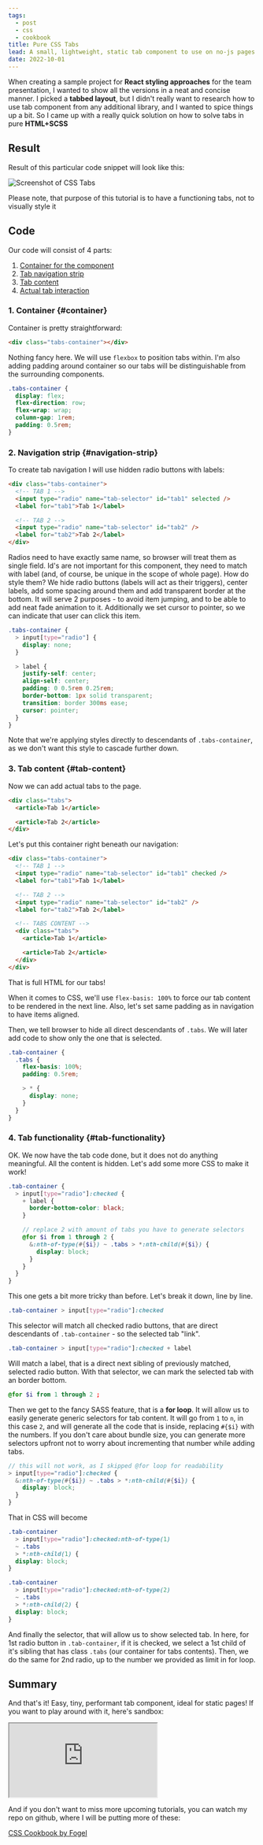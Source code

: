 ```yaml
---
tags:
  - post
  - css
  - cookbook
title: Pure CSS Tabs
lead: A small, lightweight, static tab component to use on no-js pages (and not only)
date: 2022-10-01
---
```


When creating a sample project for **React styling approaches** for the team presentation, I wanted to show all the versions in a neat and concise manner. I picked a **tabbed layout**, but I didn't really want to research how to use tab component from any additional library, and I wanted to spice things up a bit. So I came up with a really quick solution on how to solve tabs in pure **HTML+SCSS**

## Result

Result of this particular code snippet will look like this:

![Screenshot of CSS Tabs](/images/css-tabs/tabs.png)

Please note, that purpose of this tutorial is to have a functioning tabs, not to visually style it

## Code

Our code will consist of 4 parts:

1. [Container for the component](#container)
2. [Tab navigation strip](#navigation-strip)
3. [Tab content](#tab-content)
4. [Actual tab interaction](#tab-functionality)

### 1. Container {#container}

Container is pretty straightforward:

```html
<div class="tabs-container"></div>
```

Nothing fancy here. We will use `flexbox` to position tabs within. I'm also adding padding around container so our tabs will be distinguishable from the surrounding components.

```scss
.tabs-container {
  display: flex;
  flex-direction: row;
  flex-wrap: wrap;
  column-gap: 1rem;
  padding: 0.5rem;
}
```

### 2. Navigation strip {#navigation-strip}

To create tab navigation I will use hidden radio buttons with labels:

```html
<div class="tabs-container">
  <!-- TAB 1 -->
  <input type="radio" name="tab-selector" id="tab1" selected />
  <label for="tab1">Tab 1</label>

  <!-- TAB 2 -->
  <input type="radio" name="tab-selector" id="tab2" />
  <label for="tab2">Tab 2</label>
</div>
```

Radios need to have exactly same name, so browser will treat them as single field. Id's are not important for this component, they need to match with label (and, of course, be unique in the scope of whole page). How do style them? We hide radio buttons (labels will act as their triggers), center labels, add some spacing around them and add transparent border at the bottom. It will serve 2 purposes - to avoid item jumping, and to be able to add neat fade animation to it. Additionally we set cursor to pointer, so we can indicate that user can click this item.

```scss
.tabs-container {
  > input[type="radio"] {
    display: none;
  }

  > label {
    justify-self: center;
    align-self: center;
    padding: 0 0.5rem 0.25rem;
    border-bottom: 1px solid transparent;
    transition: border 300ms ease;
    cursor: pointer;
  }
}
```

Note that we're applying styles directly to descendants of `.tabs-container`, as we don't want this style to cascade further down.

### 3. Tab content {#tab-content}

Now we can add actual tabs to the page.

```html
<div class="tabs">
  <article>Tab 1</article>

  <article>Tab 2</article>
</div>
```

Let's put this container right beneath our navigation:

```html
<div class="tabs-container">
  <!-- TAB 1 -->
  <input type="radio" name="tab-selector" id="tab1" checked />
  <label for="tab1">Tab 1</label>

  <!-- TAB 2 -->
  <input type="radio" name="tab-selector" id="tab2" />
  <label for="tab2">Tab 2</label>

  <!-- TABS CONTENT -->
  <div class="tabs">
    <article>Tab 1</article>

    <article>Tab 2</article>
  </div>
</div>
```

That is full HTML for our tabs!

When it comes to CSS, we'll use `flex-basis: 100%` to force our tab content to be rendered in the next line. Also, let's set same padding as in navigation to have items aligned.

Then, we tell browser to hide all direct descendants of `.tabs`. We will later add code to show only the one that is selected.

```scss
.tab-container {
  .tabs {
    flex-basis: 100%;
    padding: 0.5rem;

    > * {
      display: none;
    }
  }
}
```

### 4. Tab functionality {#tab-functionality}

OK. We now have the tab code done, but it does not do anything meaningful. All the content is hidden. Let's add some more CSS to make it work!

```scss
.tab-container {
  > input[type="radio"]:checked {
    + label {
      border-bottom-color: black;
    }

    // replace 2 with amount of tabs you have to generate selectors
    @for $i from 1 through 2 {
      &:nth-of-type(#{$i}) ~ .tabs > *:nth-child(#{$i}) {
        display: block;
      }
    }
  }
}
```

This one gets a bit more tricky than before. Let's break it down, line by line.

```scss
.tab-container > input[type="radio"]:checked
```

This selector will match all checked radio buttons, that are direct descendants of `.tab-container` - so the selected tab "link".

```scss
.tab-container > input[type="radio"]:checked + label
```

Will match a label, that is a direct next sibling of previously matched, selected radio button. With that selector, we can mark the selected tab with an border bottom.

```scss
@for $i from 1 through 2 ;
```

Then we get to the fancy SASS feature, that is a **for loop**. It will allow us to easily generate generic selectors for tab content. It will go from `1` to `n`, in this case `2`, and will generate all the code that is inside, replacing `#{$i}` with the numbers. If you don't care about bundle size, you can generate more selectors upfront not to worry about incrementing that number while adding tabs.

```scss
// this will not work, as I skipped @for loop for readability
> input[type="radio"]:checked {
  &:nth-of-type(#{$i}) ~ .tabs > *:nth-child(#{$i}) {
    display: block;
  }
}
```

That in CSS will become

```css
.tab-container
  > input[type="radio"]:checked:nth-of-type(1)
  ~ .tabs
  > *:nth-child(1) {
  display: block;
}

.tab-container
  > input[type="radio"]:checked:nth-of-type(2)
  ~ .tabs
  > *:nth-child(2) {
  display: block;
}
```

And finally the selector, that will allow us to show selected tab. In here, for 1st radio button in `.tab-container`, if it is checked, we select a 1st child of it's sibling that has class `.tabs` (our container for tabs contents). Then, we do the same for 2nd radio, up to the number we provided as limit in for loop.

## Summary

And that's it! Easy, tiny, performant tab component, ideal for static pages! If you want to play around with it, here's sandbox:

<div class="code">
<iframe src="https://codesandbox.io/embed/css-tabs-vi2w8x?fontsize=14&hidenavigation=1&module=%2Fstyle.scss&theme=dark"
     title="css-tabs"
     allow="accelerometer; ambient-light-sensor; camera; encrypted-media; geolocation; gyroscope; hid; microphone; midi; payment; usb; vr; xr-spatial-tracking"
     sandbox="allow-forms allow-modals allow-popups allow-presentation allow-same-origin allow-scripts"
   ></iframe>
</div>

And if you don't want to miss more upcoming tutorials, you can watch my repo on github, where I will be putting more of these:

[CSS Cookbook by Fogel](https://github.com/fogelek/css-cookbook)
